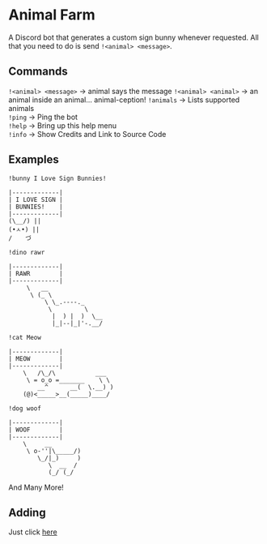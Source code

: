 # Animal Farm

A Discord bot that generates a custom sign bunny whenever requested. All that you need to do is send `!<animal> <message>`.

## Commands

`!<animal> <message>` -> animal says the message
`!<animal> <animal>` -> an animal inside an animal... animal-ception! 
`!animals` -> Lists supported animals  
`!ping` -> Ping the bot  
`!help` -> Bring up this help menu  
`!info` -> Show Credits and Link to Source Code  

## Examples

`!bunny I Love Sign Bunnies!`

```text
|-------------|
| I LOVE SIGN |
| BUNNIES!    |
|-------------|
(\__/) ||
(•ㅅ•) ||
/ 　 づ
```

`!dino rawr`

```text
|-------------|
| RAWR        |
|-------------|
     \   __
      \ (_ \
          \ \_.----._
           \         \
            |  ) |  )  \__
            |_|--|_|'-.__/
```

`!cat Meow`

```text
|-------------|
| MEOW        |
|-------------|
    \   /\_/\           ___
     \ = o_o =_______    \ \
        __^      __(  \.__) )
    (@)<_____>__(_____)____/
```

`!dog woof`

```text
|-------------|
| WOOF        |
|-------------|
    \     __
     \ o-''|\_____/)
        \_/|_)     )
           \  __  /
           (_/ (_/
```

And Many More!

## Adding

Just click [here](https://discordapp.com/api/oauth2/authorize?scope=bot&client_id=511688790994059267)
